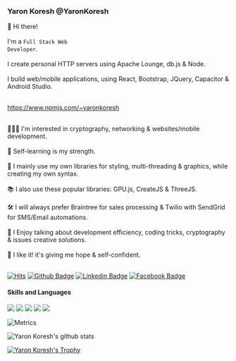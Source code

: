 ### Yaron Koresh @YaronKoresh

👋 Hi there!<br/><br/>
I'm a <code>Full Stack Web Developer</code>.<br/><br/>
I create personal HTTP servers using Apache Lounge, db.js & Node.<br/><br/>
I build web/mobile applications, using React, Bootstrap, JQuery, Capacitor & Android Studio.<br/><br/>


https://www.npmjs.com/~yaronkoresh <br/><br/>

👨🏻‍💻 I'm interested in cryptography, networking & websites/mobile development.<br/><br/>
💪 Self-learning is my strength.<br/><br/>
📖 I mainly use my own libraries for styling, multi-threading & graphics, while creating my own syntax.<br/><br/>
📚 I also use these popular libraries: GPU.js, CreateJS & ThreeJS.<br/><br/>
🛠️ I will always prefer Braintree for sales processing & Twilio with SendGrid for SMS/Email automations.<br/><br/>
🙌 I Enjoy talking about development efficiency, coding tricks, cryptography & issues creative solutions.<br/><br/>
🌈 I like it! it's giving me hope & self-confident.<br/><br/>

[![Hits](https://hits.seeyoufarm.com/api/count/incr/badge.svg?url=https%3A%2F%2Fgithub.com%2FYaronKoresh&count_bg=%23A0A0A0&title_bg=%23555555&icon=github.svg&icon_color=%23FFFFFF&title=hits&edge_flat=true)](https://hits.seeyoufarm.com)
[![Github Badge](http://img.shields.io/badge/-Github-000000?style=flat-square&logo=github&link=https://github.com/YaronKoresh)](https://github.com/YaronKoresh)
[![Linkedin Badge](https://img.shields.io/badge/-LinkedIn-blue?style=flat-square&logo=Linkedin&logoColor=white&link=https://www.linkedin.com/in/yaron-koresh)](https://www.linkedin.com/in/yaron-koresh)
[![Facebook Badge](https://img.shields.io/badge/Facebook-1877f2?style=flat-square&logo=facebook&logoColor=white&link=https://www.facebook.com/people/ירון-כורש/100071801628056)](https://www.facebook.com/people/ירון-כורש/100071801628056)

#### Skills and Languages

<p>
  <img src="https://img.shields.io/badge/Apache-F05032?style=plastic&logo=Apache&logoColor=white"/>
  <img src="https://img.shields.io/badge/Node-000000?style=plastic&logo=Node&logoColor=white"/>
  <img src="https://img.shields.io/badge/CSS-F05032?style=plastic&logo=CSS&logoColor=white"/>
  <img src="https://img.shields.io/badge/HTML-000000?style=plastic&logo=HTML&logoColor=white"/>
  <img src="https://img.shields.io/badge/JavaScript-FF0030?style=plastic&logo=JavaScript&logoColor=white"/>
</p>
  
![Metrics](https://metrics.lecoq.io/YaronKoresh?template=classic&base.repositories=0&languages=1&languages.ignored=c%2Cc%2B%2B%2Cjava&config.timezone=Asia%2FSeoul&config.animated=true)

![Yaron Koresh's github stats](https://github-readme-stats.vercel.app/api?username=YaronKoresh&theme=default&show_icons=true&row=2&column=3)

[![Yaron Koresh's Trophy](https://github-profile-trophy.vercel.app/?username=YaronKoresh&row=1&margin-w=15&theme=chalk&rank=B,A,AA,AAA,S,SS,SSS)](https://github.com/ryo-ma/github-profile-trophy)
